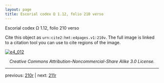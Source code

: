 ```yaml
---
layout: page
title: Escorial codex Ω 1.12, folio 210 verso
---
```


Escorial codex Ω 1.12, folio 210 verso

Cite this object as `urn:cite2:hmt:e4pages.v1:210v`.  The full image is linked to a citation tool you can use to cite regions of the image.

[![e4_012](http://www.homermultitext.org/iipsrv?IIIF=/project/homer/pyramidal/deepzoom/hmt/e4img/2017a/e4_012.tif/full/800,/0/default.jpg)](http://www.homermultitext.org/ict2/?urn=urn:cite2:hmt:e4img.2017a:e4_012) 

<p style="text-align: center; font-style: italic;">Creative Commons Attribution-Noncommercial-Share Alike 3.0 License.</p>

---

previous: [210r](../210r/) | next: [211r](../211r/)